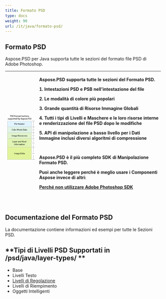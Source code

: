 ```yaml
---
title: Formato PSD
type: docs
weight: 90
url: /it/java/formato-psd/
---
```


## **Formato PSD**
Aspose.PSD per Java supporta tutte le sezioni del formato file PSD di Adobe Photoshop. 

|![todo:image_alt_text](psd-file_1.png)|<p>Aspose.PSD supporta tutte le sezioni del Formato PSD.</p><p>1. Intestazioni PSD e PSB nell'intestazione del file</p><p>2. Le modalità di colore più popolari</p><p>3. Grande quantità di Risorse Immagine Globali</p><p>4. Tutti i tipi di Livelli e Maschere e le loro risorse interne e renderizzazione del file PSD dopo le modifiche</p><p>5. API di manipolazione a basso livello per i Dati Immagine inclusi diversi algoritmi di compressione</p><p> </p><p>Aspose.PSD è il più completo SDK di Manipolazione Formato PSD.</p><p>Puoi anche leggere perché è meglio usare i Componenti Aspose invece di altri:</p><p>[Perché non utilizzare Adobe Photoshop SDK](/psd/it/it/perche-non-adobe-photoshop-sdk-html/)</p><p> </p>|
| :- | :- |
## **Documentazione del Formato PSD**
La documentazione contiene informazioni ed esempi per tutte le Sezioni PSD.

## **Tipi di Livelli PSD Supportati  in /psd/java/layer-types/ **

- Base 
- Livelli Testo 
- [Livelli di Regolazione](/psd/it/it/formato-psd/java/livello-regolazione/)
- Livelli di Riempimento 
- Oggetti Intelligenti 

